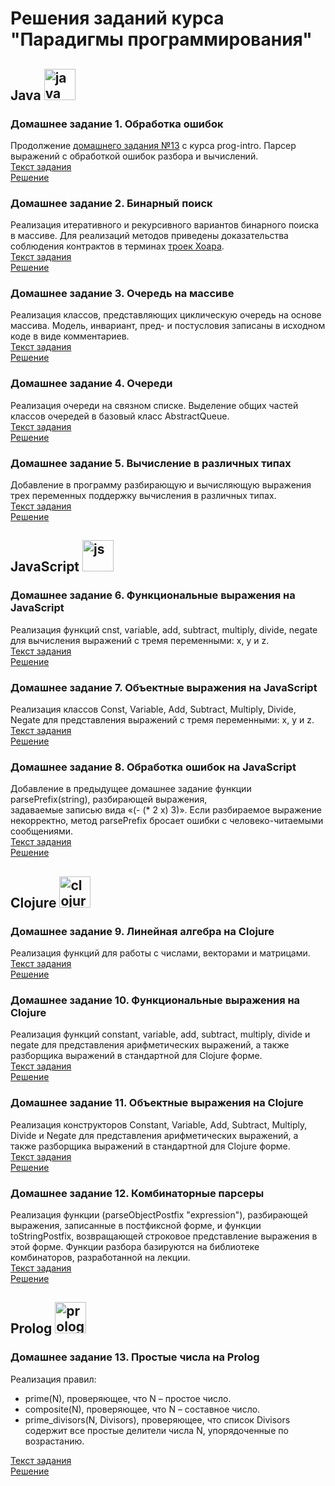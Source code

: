 # Решения заданий курса "Парадигмы программирования"
## Java <img src="https://cdn.jsdelivr.net/gh/devicons/devicon@latest/icons/java/java-original.svg" title="java" alt="java" width="50" height="50" />
### Домашнее задание 1. Обработка ошибок
Продолжение [домашнего задания №13](/prog-intro/java-solutions/expression/parser/) c курса prog-intro. Парсер выражений с обработкой ошибок разбора и вычислений.  
[Текст задания](https://www.kgeorgiy.info//courses/paradigms/homeworks.html#except)  
[Решение](/paradigms/java-solutions/expression/)
### Домашнее задание 2. Бинарный поиск
Реализация итеративного и рекурсивного вариантов бинарного поиска в массиве. Для реализаций методов приведены доказательства соблюдения контрактов в терминах [троек Хоара](https://ru.wikipedia.org/wiki/%D0%9B%D0%BE%D0%B3%D0%B8%D0%BA%D0%B0_%D0%A5%D0%BE%D0%B0%D1%80%D0%B0).  
[Текст задания](https://www.kgeorgiy.info//courses/paradigms/homeworks.html#java-binary-search)  
[Решение](/paradigms/java-solutions/search/)  
### Домашнее задание 3. Очередь на массиве
Реализация классов, представляющих циклическую очередь на основе массива. Модель, инвариант, пред- и постусловия записаны в исходном коде в виде комментариев.  
[Текст задания](https://www.kgeorgiy.info//courses/paradigms/homeworks.html#java-array-queue)  
[Решение](/paradigms/java-solutions/queue/)  
### Домашнее задание 4. Очереди
Реализация очереди на связном списке. Выделение общих частей классов очередей в базовый класс AbstractQueue.  
[Текст задания](https://www.kgeorgiy.info//courses/paradigms/homeworks.html#java-queues)  
[Решение](/paradigms/java-solutions/queue/)
### Домашнее задание 5. Вычисление в различных типах
Добавление в программу разбирающую и вычисляющую выражения трех переменных поддержку вычисления в различных типах.  
[Текст задания](https://www.kgeorgiy.info//courses/paradigms/homeworks.html#java-tabulator)  
[Решение](/paradigms/java-solutions/expression/)
## JavaScript <img src="https://cdn.jsdelivr.net/gh/devicons/devicon@latest/icons/javascript/javascript-original.svg" title="js" alt="js" width="50" height="50" />
### Домашнее задание 6. Функциональные выражения на JavaScript
Реализация функций cnst, variable, add, subtract, multiply, divide, negate для вычисления выражений с тремя переменными: x, y и z.  
[Текст задания](https://www.kgeorgiy.info//courses/paradigms/homeworks.html#js-functional-expressions)   
[Решение](/paradigms/javascript-solutions/functionalExpression.js)
### Домашнее задание 7. Объектные выражения на JavaScript
Реализация классов Const, Variable, Add, Subtract, Multiply, Divide, Negate для представления выражений с тремя переменными: x, y и z.  
[Текст задания](https://www.kgeorgiy.info//courses/paradigms/homeworks.html#js-object-expressions)   
[Решение](/paradigms/javascript-solutions/objectExpression.js)
### Домашнее задание 8. Обработка ошибок на JavaScript
Добавление в предыдущее домашнее задание функции parsePrefix(string), разбирающей выражения,   
задаваемые записью вида «(- (* 2 x) 3)». Если разбираемое выражение некорректно, метод parsePrefix бросает ошибки с человеко-читаемыми сообщениями.  
[Текст задания](https://www.kgeorgiy.info//courses/paradigms/homeworks.html#js-expression-parsing)   
[Решение](/paradigms/javascript-solutions/objectExpression.js)
## Clojure <img src="https://cdn.jsdelivr.net/gh/devicons/devicon@latest/icons/clojure/clojure-original.svg" title="clojure" alt="clojure" width="50" height="50"/>
### Домашнее задание 9. Линейная алгебра на Clojure
Реализация функций для работы с числами, векторами и матрицами.  
[Текст задания](https://www.kgeorgiy.info//courses/paradigms/homeworks.html#clojure-linear)   
[Решение](/paradigms/clojure-solutions/linear.clj)
### Домашнее задание 10. Функциональные выражения на Clojure
Реализация функций constant, variable, add, subtract, multiply, divide и negate для представления арифметических выражений, а также разборщика выражений в стандартной для Clojure форме.  
[Текст задания](https://www.kgeorgiy.info//courses/paradigms/homeworks.html#clojure-functional-expressions)   
[Решение](/paradigms/clojure-solutions/expression.clj)
### Домашнее задание 11. Объектные выражения на Clojure
Реализация конструкторов Constant, Variable, Add, Subtract, Multiply, Divide и Negate для представления арифметических выражений, а также разборщика выражений в стандартной для Clojure форме.  
[Текст задания](https://www.kgeorgiy.info//courses/paradigms/homeworks.html#clojure-object-expressions)   
[Решение](/paradigms/clojure-solutions/expression.clj)
### Домашнее задание 12. Комбинаторные парсеры
Реализация функции (parseObjectPostfix "expression"), разбирающей выражения, записанные в постфиксной форме, и функции toStringPostfix, возвращающей строковое представление выражения в этой форме. Функции разбора базируются на библиотеке комбинаторов, разработанной на лекции.  
[Текст задания](https://www.kgeorgiy.info//courses/paradigms/homeworks.html#clojure-expression-parsing)   
[Решение](/paradigms/clojure-solutions/expression.clj)
## Prolog <img src="https://cdn.jsdelivr.net/gh/devicons/devicon@latest/icons/prolog/prolog-original.svg" title="prolog" alt="prolog" width="50" height="50"/>
### Домашнее задание 13. Простые числа на Prolog
Реализация правил:
* prime(N), проверяющее, что N – простое число.
* composite(N), проверяющее, что N – составное число.
* prime_divisors(N, Divisors), проверяющее, что список Divisors содержит все простые делители числа N, упорядоченные по возрастанию.  

[Текст задания](https://www.kgeorgiy.info//courses/paradigms/homeworks.html#prolog-primes)   
[Решение](/paradigms/prolog-solutions/primes.pl)
